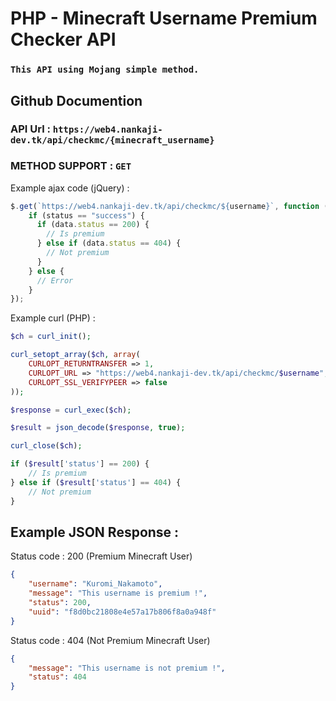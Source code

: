 # PHP - Minecraft Username Premium Checker API

### `This API using Mojang simple method.`

## Github Documention

### API Url : `https://web4.nankaji-dev.tk/api/checkmc/{minecraft_username}`

### METHOD SUPPORT : `GET`

Example ajax code (jQuery) :

```javascript
$.get(`https://web4.nankaji-dev.tk/api/checkmc/${username}`, function (data, status) {
    if (status == "success") {
      if (data.status == 200) {
        // Is premium
      } else if (data.status == 404) {
        // Not premium
      }
    } else {
      // Error
    }
});
```

Example curl (PHP) :

```php
$ch = curl_init();

curl_setopt_array($ch, array(
    CURLOPT_RETURNTRANSFER => 1,
    CURLOPT_URL => "https://web4.nankaji-dev.tk/api/checkmc/$username",
    CURLOPT_SSL_VERIFYPEER => false
));

$response = curl_exec($ch);

$result = json_decode($response, true);

curl_close($ch);

if ($result['status'] == 200) {
    // Is premium
} else if ($result['status'] == 404) {
    // Not premium
}
```

## Example JSON Response :

Status code : 200 (Premium Minecraft User)

```json
{
    "username": "Kuromi_Nakamoto",
    "message": "This username is premium !",
    "status": 200,
    "uuid": "f8d0bc21808e4e57a17b806f8a0a948f"
}
```

Status code : 404 (Not Premium Minecraft User)

```json
{
    "message": "This username is not premium !",
    "status": 404
}
```

